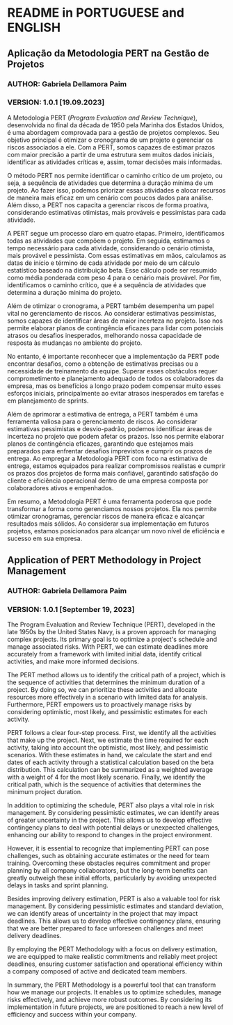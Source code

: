 # README in PORTUGUESE and ENGLISH
## Aplicação da Metodologia PERT na Gestão de Projetos

### AUTHOR: Gabriela Dellamora Paim
### VERSION: 1.0.1 [19.09.2023]
A Metodologia PERT (_Program Evaluation and Review Technique_),
desenvolvida no final da década de 1950 pela Marinha dos Estados Unidos, é
uma abordagem comprovada para a gestão de projetos complexos. Seu objetivo
principal é otimizar o cronograma de um projeto e gerenciar os riscos associados
a ele. Com a PERT, somos capazes de estimar prazos com maior precisão a
partir de uma estrutura sem muitos dados iniciais, identificar as atividades críticas
e, assim, tomar decisões mais informadas.

O método PERT nos permite identificar o caminho crítico de um projeto, ou
seja, a sequência de atividades que determina a duração mínima de um projeto.
Ao fazer isso, podemos priorizar essas atividades e alocar recursos de maneira
mais eficaz em um cenário com poucos dados para análise. Além disso, a PERT
nos capacita a gerenciar riscos de forma proativa, considerando estimativas
otimistas, mais prováveis e pessimistas para cada atividade.

A PERT segue um processo claro em quatro etapas. Primeiro, identificamos
todas as atividades que compõem o projeto. Em seguida, estimamos o tempo
necessário para cada atividade, considerando o cenário otimista, mais provável
e pessimista. Com essas estimativas em mãos, calculamos as datas de início e
término de cada atividade por meio de um cálculo estatístico baseado na
distribuição beta. Esse cálculo pode ser resumido como média ponderada com
peso 4 para o cenário mais provável. Por fim, identificamos o caminho crítico,
que é a sequência de atividades que determina a duração mínima do projeto.

Além de otimizar o cronograma, a PERT também desempenha um papel vital
no gerenciamento de riscos. Ao considerar estimativas pessimistas, somos
capazes de identificar áreas de maior incerteza no projeto. Isso nos permite
elaborar planos de contingência eficazes para lidar com potenciais atrasos ou
desafios inesperados, melhorando nossa capacidade de resposta às mudanças
no ambiente do projeto.

No entanto, é importante reconhecer que a implementação da PERT pode
encontrar desafios, como a obtenção de estimativas precisas ou a necessidade
de treinamento da equipe. Superar esses obstáculos requer comprometimento e
planejamento adequado de todos os colaboradores da empresa, mas os
benefícios a longo prazo podem compensar muito esses esforços iniciais,
principalmente ao evitar atrasos inesperados em tarefas e em planejamento de
sprints.

Além de aprimorar a estimativa de entrega, a PERT também é uma
ferramenta valiosa para o gerenciamento de riscos. Ao considerar estimativas
pessimistas e desvio-padrão, podemos identificar áreas de incerteza no projeto
que podem afetar os prazos. Isso nos permite elaborar planos de contingência
eficazes, garantindo que estejamos mais preparados para enfrentar desafios
imprevistos e cumprir os prazos de entrega.
Ao empregar a Metodologia PERT com foco na estimativa de entrega,
estamos equipados para realizar compromissos realistas e cumprir os prazos
dos projetos de forma mais confiável, garantindo satisfação do cliente e eficiência
operacional dentro de uma empresa composta por colaboradores ativos e
empenhados.

Em resumo, a Metodologia PERT é uma ferramenta poderosa que pode
transformar a forma como gerenciamos nossos projetos. Ela nos permite otimizar
cronogramas, gerenciar riscos de maneira eficaz e alcançar resultados mais
sólidos. Ao considerar sua implementação em futuros projetos, estamos
posicionados para alcançar um novo nível de eficiência e sucesso em sua
empresa.

## Application of PERT Methodology in Project Management
### AUTHOR: Gabriela Dellamora Paim
### VERSION: 1.0.1 [September 19, 2023]
The Program Evaluation and Review Technique (PERT), developed in the late 1950s by the United States Navy, is a proven approach for managing complex projects. Its primary goal is to optimize a project's schedule and manage associated risks. With PERT, we can estimate deadlines more accurately from a framework with limited initial data, identify critical activities, and make more informed decisions.

The PERT method allows us to identify the critical path of a project, which is the sequence of activities that determines the minimum duration of a project. By doing so, we can prioritize these activities and allocate resources more effectively in a scenario with limited data for analysis. Furthermore, PERT empowers us to proactively manage risks by considering optimistic, most likely, and pessimistic estimates for each activity.

PERT follows a clear four-step process. First, we identify all the activities that make up the project. Next, we estimate the time required for each activity, taking into account the optimistic, most likely, and pessimistic scenarios. With these estimates in hand, we calculate the start and end dates of each activity through a statistical calculation based on the beta distribution. This calculation can be summarized as a weighted average with a weight of 4 for the most likely scenario. Finally, we identify the critical path, which is the sequence of activities that determines the minimum project duration.

In addition to optimizing the schedule, PERT also plays a vital role in risk management. By considering pessimistic estimates, we can identify areas of greater uncertainty in the project. This allows us to develop effective contingency plans to deal with potential delays or unexpected challenges, enhancing our ability to respond to changes in the project environment.

However, it is essential to recognize that implementing PERT can pose challenges, such as obtaining accurate estimates or the need for team training. Overcoming these obstacles requires commitment and proper planning by all company collaborators, but the long-term benefits can greatly outweigh these initial efforts, particularly by avoiding unexpected delays in tasks and sprint planning.

Besides improving delivery estimation, PERT is also a valuable tool for risk management. By considering pessimistic estimates and standard deviation, we can identify areas of uncertainty in the project that may impact deadlines. This allows us to develop effective contingency plans, ensuring that we are better prepared to face unforeseen challenges and meet delivery deadlines.

By employing the PERT Methodology with a focus on delivery estimation, we are equipped to make realistic commitments and reliably meet project deadlines, ensuring customer satisfaction and operational efficiency within a company composed of active and dedicated team members.

In summary, the PERT Methodology is a powerful tool that can transform how we manage our projects. It enables us to optimize schedules, manage risks effectively, and achieve more robust outcomes. By considering its implementation in future projects, we are positioned to reach a new level of efficiency and success within your company.


